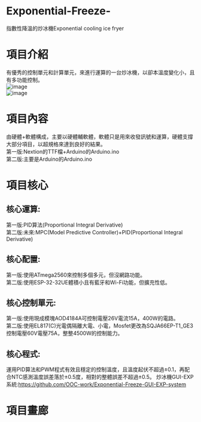 # Exponential-Freeze-
指數性降溫的炒冰機Exponential cooling ice fryer

# 項目介紹 
有優秀的控制單元和計算單元，來進行運算的一台炒冰機，以卻本溫度變化小，且有多功能控制。  
![image](https://github.com/OOC-work/Exponential-Freeze-/blob/main/320790861_5880913735262653_5458695470784118876_n.jpg)  
![image](https://github.com/OOC-work/Exponential-Freeze-/blob/main/320804428_5912045948846169_7763212857853034712_n.jpg)  
# 項目內容
由硬體+軟體構成，主要以硬體輔軟體，軟體只是用來收發訊號和運算，硬體支撐大部分項目，以超規格來達到良好的結果。  
第一版:Nextion的TTF檔+Arduino的Arduino.ino  
第二版:主要是Arduino的Arduino.ino
# 項目核心
## 核心運算:
第一版:PID算法(Proportional Integral Derivative)   
第二版:未來:MPC(Model Predictive Controller)+PID(Proportional Integral Derivative)  
## 核心配置:
第一版:使用ATmega2560來控制多個多元，但沒網路功能。  
第二版:使用ESP-32-32UE體積小且有藍牙和Wi-Fi功能，但擴充性低。 
## 核心控制單元:
第一版:使用現成模塊AOD4184A可控制電壓26V電流15A，400W的電路。  
第二版:使用EL817(C)光電偶隔離大電、小電，Mosfet更改為SQJA66EP-T1_GE3控制電壓60V電壓75A，整整4500W的控制能力。  
## 核心程式:
運用PID算法和PWM程式有效且穩定的控制溫度，且溫度起伏不超過±0.1，再配合NTC感測溫度誤差落於±0.5度，相對的整體誤差不超過±0.5。
炒冰機GUI-EXP系統:https://github.com/OOC-work/Exponential-Freeze-GUI-EXP-system  
# 項目畫廊





















